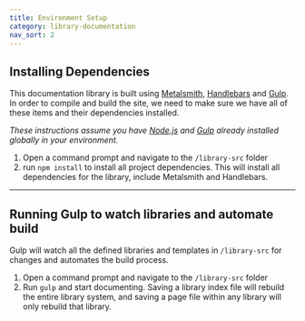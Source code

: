 ```yaml
---
title: Environment Setup
category: library-documentation
nav_sort: 2
---
```


## Installing Dependencies
This documentation library is built using [Metalsmith](http://www.metalsmith.io/), [Handlebars](http://handlebarsjs.com/) and [Gulp](https://gulpjs.com/). In order to compile and build the site, we need to make sure we have all of these items and their dependencies installed. 

*These instructions assume you have [Node.js](http://nodejs.org) and [Gulp](http://http://gulpjs.com/) already installed globally in your environment.*

1. Open a command prompt and navigate to the ```/library-src``` folder
2. run ```npm install``` to install all project dependencies. This will install all dependencies for the library, include Metalsmith and Handlebars.

---

## Running Gulp to watch libraries and automate build
Gulp will watch all the defined libraries and templates in ```/library-src``` for changes and automates the build process.     

1. Open a command prompt and navigate to the ```/library-src``` folder
2. Run ```gulp``` and start documenting. Saving a library index file will rebuild the entire library system, and saving a page file within any library will only rebuild that library. 